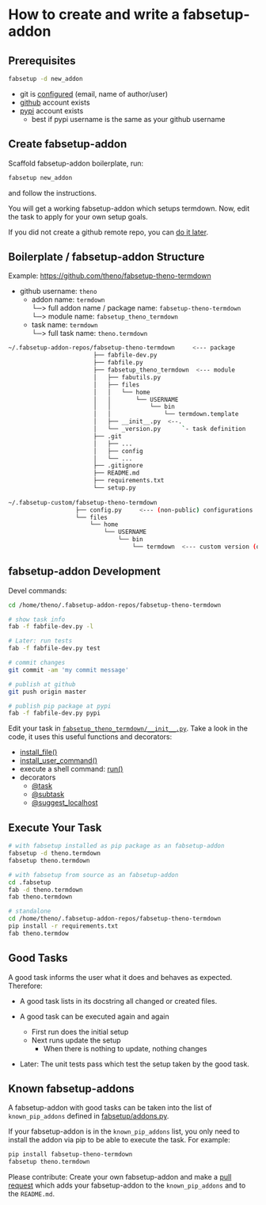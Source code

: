 # How to create and write a fabsetup-addon

## Prerequisites

```sh
fabsetup -d new_addon
```

* git is
  [configured](https://help.github.com/articles/setting-your-username-in-git/)
  (email, name of author/user)
* [github](https://github.com) account exists
* [pypi](https://pypi.python.org) account exists
  * best if pypi username is the same as your github username

## Create fabsetup-addon

Scaffold fabsetup-addon boilerplate, run:

```sh
fabsetup new_addon
```

and follow the instructions.

You will get a working fabsetup-addon which setups termdown.  Now, edit the
task to apply for your own setup goals.

If you did not create a github remote repo, you can
[do it later](https://help.github.com/articles/adding-an-existing-project-to-github-using-the-command-line]).

## Boilerplate / fabsetup-addon Structure

Example: https://github.com/theno/fabsetup-theno-termdown

* github username: `theno`
  * addon name: `termdown`  
    └─> full addon name / package name: `fabsetup-theno-termdown`  
    └─> module name: `fabsetup_theno_termdown`
  * task name: `termdown`  
    └─> full task name: `theno.termdown`

```sh
~/.fabsetup-addon-repos/fabsetup-theno-termdown     <--- package
                        ├── fabfile-dev.py
                        ├── fabfile.py
                        ├── fabsetup_theno_termdown  <--- module
                        │   ├── fabutils.py
                        │   ├── files
                        │   │   └── home
                        │   │       └── USERNAME
                        │   │           └── bin
                        │   │               └── termdown.template
                        │   ├── __init__.py  <--.
                        │   └── _version.py      `- task definition                                      `
                        ├── .git
                        │   ├── ...
                        │   ├── config
                        │   └── ...
                        ├── .gitignore
                        ├── README.md
                        ├── requirements.txt
                        └── setup.py
                        
~/.fabsetup-custom/fabsetup-theno-termdown
                   ├── config.py     <--- (non-public) configurations
                   └── files
                       └── home
                           └── USERNAME
                               └── bin
                                   └── termdown  <--- custom version (optional)
```

## fabsetup-addon Development

Devel commands:

```sh
cd /home/theno/.fabsetup-addon-repos/fabsetup-theno-termdown

# show task info
fab -f fabfile-dev.py -l

# Later: run tests
fab -f fabfile-dev.py test

# commit changes
git commit -am 'my commit message'

# publish at github
git push origin master

# publish pip package at pypi
fab -f fabfile-dev.py pypi
```

Edit your task in [`fabsetup_theno_termdown/__init__.py`](https://github.com/theno/fabsetup-theno-termdown/blob/master/fabsetup_theno_termdown/__init__.py). Take a look in the code, it uses this useful functions and decorators:

* [install_file()](https://github.com/theno/fabsetup/blob/ddae2cf810b3db2413cb06abd3ac4dd738d92e07/fabsetup/fabutils.py#L507)
* [install_user_command()](https://github.com/theno/fabsetup/blob/ddae2cf810b3db2413cb06abd3ac4dd738d92e07/fabsetup/fabutils.py#L568)
* execute a shell command: [run()](https://github.com/theno/fabsetup/blob/ddae2cf810b3db2413cb06abd3ac4dd738d92e07/fabsetup/fabutils.py#L65)
* decorators
  * [@task](https://github.com/theno/fabsetup/blob/ddae2cf810b3db2413cb06abd3ac4dd738d92e07/fabsetup/fabutils.py#L171)
  * [@subtask](https://github.com/theno/fabsetup/blob/ddae2cf810b3db2413cb06abd3ac4dd738d92e07/fabsetup/fabutils.py#L193)
  * [@suggest_localhost](https://github.com/theno/fabsetup/blob/ddae2cf810b3db2413cb06abd3ac4dd738d92e07/fabsetup/fabutils.py#L29)

## Execute Your Task

```sh
# with fabsetup installed as pip package as an fabsetup-addon
fabsetup -d theno.termdown
fabsetup theno.termdown

# with fabsetup from source as an fabsetup-addon
cd .fabsetup
fab -d theno.termdown
fab theno.termdown

# standalone
cd /home/theno/.fabsetup-addon-repos/fabsetup-theno-termdown
pip install -r requirements.txt
fab theno.termdow
```

## Good Tasks

A good task informs the user what it does and behaves as expected.
Therefore:

* A good task lists in its docstring all changed or created files.

* A good task can be executed again and again
  * First run does the initial setup
  * Next runs update the setup
    * When there is nothing to update, nothing changes

* Later: The unit tests pass which test the setup taken by the good task.

## Known fabsetup-addons

A fabsetup-addon with good tasks can be taken into the list of `known_pip_addons`
defined in
[fabsetup/addons.py](https://github.com/theno/fabsetup/blob/master/fabsetup/addons.py#L11).

If your fabsetup-addon is in the `known_pip_addons` list, you only need to
install the addon via pip to be able to execute the task.  For example:

```sh
pip install fabsetup-theno-termdown
fabsetup theno.termdown
```

Please contribute: Create your own fabsetup-addon and make a
[pull request](https://github.com/theno/fabsetup/pulls)
which adds your fabsetup-addon to the `known_pip_addons`
and to the `README.md`.
